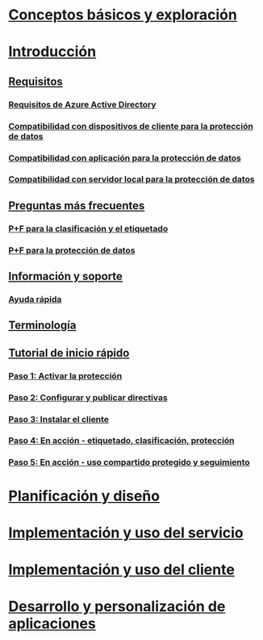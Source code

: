 # [Conceptos básicos y exploración](/information-protection/understand-explore/what-is-information-protection)
# [Introducción](requirements-azure-rms.md)
## [Requisitos](requirements.md)
### [Requisitos de Azure Active Directory](requirements-azure-ad.md)
### [Compatibilidad con dispositivos de cliente para la protección de datos](requirements-client-devices.md)
### [Compatibilidad con aplicación para la protección de datos](requirements-applications.md)
### [Compatibilidad con servidor local para la protección de datos](requirements-servers.md)
## [Preguntas más frecuentes](faqs.md)
### [P+F para la clasificación y el etiquetado](faqs-infoprotect.md)
### [P+F para la protección de datos](faqs-rms.md)
## [Información y soporte](information-support.md)
### [Ayuda rápida](help-bot.md)
## [Terminología](terminology.md)
## [Tutorial de inicio rápido](infoprotect-quick-start-tutorial.md)
### [Paso 1: Activar la protección](infoprotect-tutorial-step1.md)
### [Paso 2: Configurar y publicar directivas](infoprotect-tutorial-step2.md)
### [Paso 3: Instalar el cliente](infoprotect-tutorial-step3.md)
### [Paso 4: En acción - etiquetado, clasificación, protección](infoprotect-tutorial-step4.md)
### [Paso 5: En acción - uso compartido protegido y seguimiento](infoprotect-tutorial-step5.md)
# [Planificación y diseño](/information-protection/plan-design/deployment-roadmap)
# [Implementación y uso del servicio](/information-protection/deploy-use/activate-service)
# [Implementación y uso del cliente](/information-protection/rms-client/use-client)
# [Desarrollo y personalización de aplicaciones](/information-protection/develop/developers-guide)

